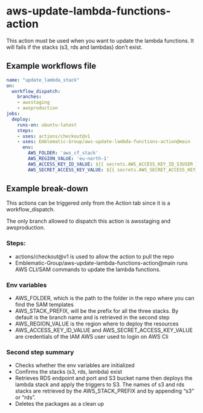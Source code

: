 # aws-update-lambda-functions-action

This action must be used when you want to update the lambda functions. It will fails if the stacks (s3, rds and lambdas) don’t exist.

## Example workflows file
```yaml
name: "update_lambda_stack"
on:
  workflow_dispatch:
    branches:
    - awsstaging
    - awsproduction
jobs:
  deploy:
    runs-on: ubuntu-latest
    steps:
    - uses: actions/checkout@v1
    - uses: Emblematic-Group/aws-update-lambda-functions-action@main
      env:
        AWS_FOLDER: 'aws_cf_stack'
        AWS_REGION_VALUE: 'eu-north-1'
        AWS_ACCESS_KEY_ID_VALUE: ${{ secrets.AWS_ACCESS_KEY_ID_S3USER }}
        AWS_SECRET_ACCESS_KEY_VALUE: ${{ secrets.AWS_SECRET_ACCESS_KEY_S3USER }}
```

## Example break-down
This actions can be triggered only from the Action tab since it is a workflow_dispatch.

The only branch allowed to dispatch this action is awsstaging and awsproduction.

### Steps:
- actions/checkout@v1 is used to allow the action to pull the repo
- Emblematic-Group/aws-update-lambda-functions-action@main runs AWS CLI/SAM commands to update the lambda functions.

### Env variables
- AWS_FOLDER, which is the path to the folder in the repo where you can find the SAM templates
- AWS_STACK_PREFIX, will be the prefix for all the three stacks. By default is the branch name and is retrieved in the second step
- AWS_REGION_VALUE is the region where to deploy the resources
- AWS_ACCESS_KEY_ID_VALUE and AWS_SECRET_ACCESS_KEY_VALUE are credentials of the IAM AWS user used to login on AWS Cli


### Second step summary
- Checks whether the env variables are initialized
- Confirms the stacks (s3, rds, lambda) exist
- Retrieves RDS endpoint and port and S3 bucket name then deploys the lambda stack and apply the triggers to S3. The names of s3 and rds stacks are retrieved by the AWS_STACK_PREFIX and by appending “s3” or “rds”.
- Deletes the packages as a clean up
